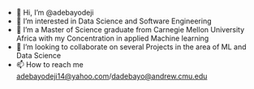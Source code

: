 - 👋 Hi, I’m @adebayodeji
- 👀 I’m interested in Data Science and Software Engineering
- 🌱 I’m a Master of Science graduate from Carnegie Mellon University Africa with my Concentration in applied Machine learning
- 💞️ I’m looking to collaborate on several Projects in the area of ML and Data Science
- 📫 How to reach me adebayodeji14@yahoo.com/dadebayo@andrew.cmu.edu

<!---
adebayodeji/adebayodeji is a ✨ special ✨ repository because its `README.md` (this file) appears on your GitHub profile.
You can click the Preview link to take a look at your changes.
--->
